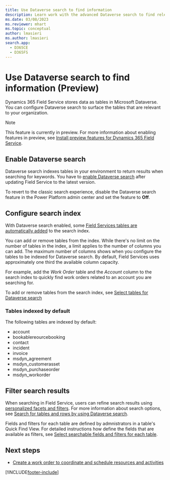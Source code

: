 ```yaml
---
title: Use Dataverse search to find information
description: Learn work with the advanced Dataverse search to find relevant information in Dynamics 365 Field Service.
ms.date: 03/08/2023
ms.reviewer: mhart
ms.topic: conceptual
author: lmasieri
ms.author: lmasieri
search.app: 
  - D365CE
  - D365FS
---
```


# Use Dataverse search to find information (Preview)

Dynamics 365 Field Service stores data as tables in Microsoft Dataverse. You can configure Dataverse search to surface the tables that are relevant to your organization.

> [!NOTE]
> This feature is currently in preview. For more information about enabling features  in preview, see [Install preview features for Dynamics 365 Field Service](field-service-preview.md).

## Enable Dataverse search

Dataverse search indexes tables in your environment to return results when searching for keywords. You have to [enable Dataverse search](/power-platform/admin/configure-relevance-search-organization#enable-dataverse-search#enable-dataverse-search) after updating Field Service to the latest version.

To revert to the classic search experience, disable the Dataverse search feature in the Power Platform admin center and set the feature to **Off**.

## Configure search index

With Dataverse search enabled, some [Field Services tables are automatically added](#tables-indexed-by-default) to the search index.

You can add or remove tables from the index. While there's no limit on the number of tables in the index, a limit applies to the number of columns you can add. The maximum number of columns shows when you configure the tables to be indexed for Dataverse search. By default, Field Services uses approximately one third the available column capacity.

For example, add the *Work Order* table and the *Account* column to the search index to quickly find work orders related to an account you are searching for.

To add or remove tables from the search index, see [Select tables for Dataverse search](/power-platform/admin/configure-relevance-search-organization#select-tables-for-dataverse-search)

### Tables indexed by default

The following tables are indexed by default:

- account
- bookablereourcebooking
- contact
- incident
- invoice
- msdyn_agreement
- msdyn_customerasset
- msdyn_purchaseorder
- msdyn_workorder

## Filter search results

When searching in Field Service, users can refine search results using [personalized facets and filters](/power-apps/user/facets-and-filters). For more information about search options, see [Search for tables and rows by using Dataverse search](/power-apps/user/relevance-search).

Fields and filters for each table are defined by admnistrators in a table's Quick Find View. For detailed instructions how define the fields that are available as filters, see [Select searchable fields and filters for each table](/power-platform/admin/configure-relevance-search-organization#select-searchable-fields-and-filters-for-each-table).

## Next steps

- [Create a work order to coordinate and schedule resources and activities](create-work-order.md)

[!INCLUDE[footer-include](../includes/footer-banner.md)]

